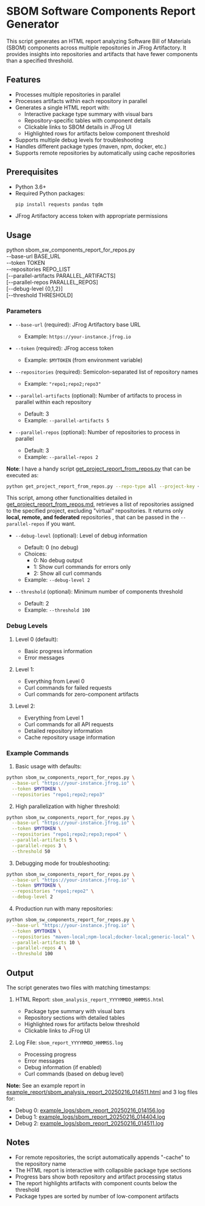 # SBOM Software Components Report Generator

This script generates an HTML report analyzing Software Bill of Materials (SBOM) components across multiple repositories in JFrog Artifactory. It provides insights into repositories and artifacts that have fewer components than a specified threshold.

## Features

- Processes multiple repositories in parallel
- Processes artifacts within each repository in parallel
- Generates a single HTML report with:
  - Interactive package type summary with visual bars
  - Repository-specific tables with component details
  - Clickable links to SBOM details in JFrog UI
  - Highlighted rows for artifacts below component threshold
- Supports multiple debug levels for troubleshooting
- Handles different package types (maven, npm, docker, etc.)
- Supports remote repositories by automatically using cache repositories

## Prerequisites

- Python 3.6+
- Required Python packages:
  ```bash
  pip install requests pandas tqdm
  ```
- JFrog Artifactory access token with appropriate permissions

## Usage
python sbom_sw_components_report_for_repos.py \
--base-url BASE_URL \
--token TOKEN \
--repositories REPO_LIST \
[--parallel-artifacts PARALLEL_ARTIFACTS] \
[--parallel-repos PARALLEL_REPOS] \
[--debug-level {0,1,2}] \
[--threshold THRESHOLD]

### Parameters

- `--base-url` (required): JFrog Artifactory base URL
  - Example: `https://your-instance.jfrog.io`

- `--token` (required): JFrog access token
  - Example: `$MYTOKEN` (from environment variable)

- `--repositories` (required): Semicolon-separated list of repository names
  - Example: `"repo1;repo2;repo3"`

- `--parallel-artifacts` (optional): Number of artifacts to process in parallel within each repository
  - Default: 3
  - Example: `--parallel-artifacts 5`

- `--parallel-repos` (optional): Number of repositories to process in parallel
  - Default: 3
  - Example: `--parallel-repos 2`

**Note**: I have a handy script [get_project_report_from_repos.py](https://github.com/sureshvenkatesan1/ps_jfrog_scripts/blob/master/jf-transfer-migration-helper-scripts/create-repos/create_repos_in_projects/get_project_report_from_repos.py) that can be executed as:  
```bash
python get_project_report_from_repos.py --repo-type all --project-key <projectkey>
```
This script, among other functionalities detailed in [get_project_report_from_repos.md](https://github.com/sureshvenkatesan1/ps_jfrog_scripts/blob/master/jf-transfer-migration-helper-scripts/create-repos/create_repos_in_projects/get_project_report_from_repos.md), retrieves a list of repositories assigned to the specified project, excluding "virtual" repositories. It returns only **local, remote, and federated** repositories , that can be passed in the `--parallel-repos` if you want.

- `--debug-level` (optional): Level of debug information
  - Default: 0 (no debug)
  - Choices:
    - 0: No debug output
    - 1: Show curl commands for errors only
    - 2: Show all curl commands
  - Example: `--debug-level 2`

- `--threshold` (optional): Minimum number of components threshold
  - Default: 2
  - Example: `--threshold 100`

### Debug Levels

1. Level 0 (default):
   - Basic progress information
   - Error messages

2. Level 1:
   - Everything from Level 0
   - Curl commands for failed requests
   - Curl commands for zero-component artifacts

3. Level 2:
   - Everything from Level 1
   - Curl commands for all API requests
   - Detailed repository information
   - Cache repository usage information

### Example Commands

1. Basic usage with defaults:
```bash
python sbom_sw_components_report_for_repos.py \
  --base-url "https://your-instance.jfrog.io" \
  --token $MYTOKEN \
  --repositories "repo1;repo2;repo3"
```

2. High parallelization with higher threshold:
```bash
python sbom_sw_components_report_for_repos.py \
  --base-url "https://your-instance.jfrog.io" \
  --token $MYTOKEN \
  --repositories "repo1;repo2;repo3;repo4" \
  --parallel-artifacts 5 \
  --parallel-repos 3 \
  --threshold 50
```

3. Debugging mode for troubleshooting:
```bash
python sbom_sw_components_report_for_repos.py \
  --base-url "https://your-instance.jfrog.io" \
  --token $MYTOKEN \
  --repositories "repo1;repo2" \
  --debug-level 2
```

4. Production run with many repositories:
```bash
python sbom_sw_components_report_for_repos.py \
  --base-url "https://your-instance.jfrog.io" \
  --token $MYTOKEN \
  --repositories "maven-local;npm-local;docker-local;generic-local" \
  --parallel-artifacts 10 \
  --parallel-repos 4 \
  --threshold 100
```

## Output

The script generates two files with matching timestamps:

1. HTML Report: `sbom_analysis_report_YYYYMMDD_HHMMSS.html`
   - Package type summary with visual bars
   - Repository sections with detailed tables
   - Highlighted rows for artifacts below threshold
   - Clickable links to JFrog UI

2. Log File: `sbom_report_YYYYMMDD_HHMMSS.log`
   - Processing progress
   - Error messages
   - Debug information (if enabled)
   - Curl commands (based on debug level)

**Note:** See an example report in [example_report/sbom_analysis_report_20250216_014511.html](example_report/sbom_analysis_report_20250216_014511.html) and 3 log files for:
- Debug 0: [example_logs/sbom_report_20250216_014156.log](example_logs/sbom_report_20250216_014156.log)
- Debug 1: [example_logs/sbom_report_20250216_014404.log](example_logs/sbom_report_20250216_014404.log)
- Debug 2: [example_logs/sbom_report_20250216_014511.log](example_logs/sbom_report_20250216_014511.log)

## Notes

- For remote repositories, the script automatically appends "-cache" to the repository name
- The HTML report is interactive with collapsible package type sections
- Progress bars show both repository and artifact processing status
- The report highlights artifacts with component counts below the threshold
- Package types are sorted by number of low-component artifacts



